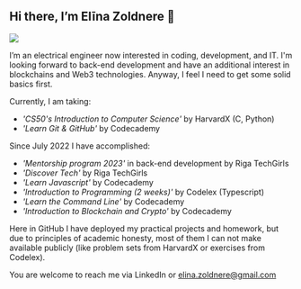 ## Hi there, I’m Elīna Zoldnere 👋 ##
 <a href="https://www.linkedin.com/in/el%C4%ABna-zoldnere-348738197/">
    <img src="https://img.shields.io/badge/linkedin-%230077B5.svg?&style=for-the-badge&logo=linkedin&logoColor=white" />
 </a>

I’m an electrical engineer now interested in coding, development, and IT. I'm looking forward to back-end development and have an additional interest in blockchains and Web3 technologies. Anyway, I feel I need to get some solid basics first.

Currently, I am taking:
  - *'CS50's Introduction to Computer Science'* by HarvardX (C, Python)
  - *'Learn Git & GitHub'* by Codecademy
  
 Since July 2022 I have accomplished:
  - *'Mentorship program 2023'* in back-end development by Riga TechGirls
  - *'Discover Tech'* by Riga TechGirls
  - *'Learn Javascript'* by Codecademy
  - *'Introduction to Programming (2 weeks)'* by Codelex (Typescript)
  - *'Learn the Command Line'* by Codecademy
  - *'Introduction to Blockchain and Crypto'* by Codecademy
  
 Here in GitHub I have deployed my practical projects and homework, but due to principles of academic honesty, most of them I can not make available publicly (like problem sets from HarvardX or exercises from Codelex).
  
 You are welcome to reach me via LinkedIn or elina.zoldnere@gmail.com
